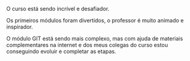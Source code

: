O curso está sendo incrível e desafiador. 

Os primeiros módulos foram divertidos, o professor é muito animado e inspirador.

O módulo GIT está sendo mais complexo, mas com ajuda de materiais complementares na internet e dos meus colegas do curso estou conseguindo evoluir e completar as etapas.
